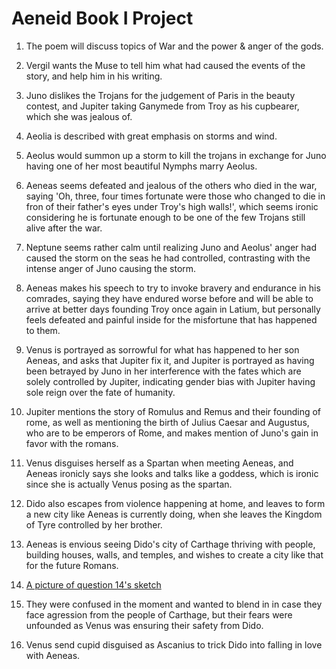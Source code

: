 # Aeneid Book I Project

1. The poem will discuss topics of War and the power & anger of the gods.

2. Vergil wants the Muse to tell him what had caused the events of the story, and help him in his writing.

3. Juno dislikes the Trojans for the judgement of Paris in the beauty contest, and Jupiter taking Ganymede from Troy as his cupbearer, which she was jealous of.

4. Aeolia is described with great emphasis on storms and wind.

5. Aeolus would summon up a storm to kill the trojans in exchange for Juno having one of her most beautiful Nymphs marry Aeolus.

6. Aeneas seems defeated and jealous of the others who died in the war, saying 'Oh, three, four times fortunate were those who changed to die in fron of their father's eyes under Troy's high walls!', which seems ironic considering he is fortunate enough to be one of the few Trojans still alive after the war.

7. Neptune seems rather calm until realizing Juno and Aeolus' anger had caused the storm on the seas he had controlled, contrasting with the intense anger of Juno causing the storm.

8. Aeneas makes his speech to try to invoke bravery and endurance in his comrades, saying they have endured worse before and will be able to arrive at better days founding Troy once again in Latium, but personally feels defeated and painful inside for the misfortune that has happened to them.

9. Venus is portrayed as sorrowful for what has happened to her son Aeneas, and asks that Jupiter fix it, and Jupiter is portrayed as having been betrayed by Juno in her interference with the fates which are solely controlled by Jupiter, indicating gender bias with Jupiter having sole reign over the fate of humanity.

10. Jupiter mentions the story of Romulus and Remus and their founding of rome, as well as mentioning the birth of Julius Caesar and Augustus, who are to be emperors of Rome, and makes mention of Juno's gain in favor with the romans.

11. Venus disguises herself as a Spartan when meeting Aeneas, and Aeneas ironicly says she looks and talks like a goddess, which is ironic since she is actually Venus posing as the spartan.

12. Dido also escapes from violence happening at home, and leaves to form a new city like Aeneas is currently doing, when she leaves the Kingdom of Tyre controlled by her brother.

13. Aeneas is envious seeing Dido's city of Carthage thriving with people, building houses, walls, and temples, and wishes to create a city like that for the future Romans.

14. [A picture of question 14's sketch](./img/q14.JPG)

15. They were confused in the moment and wanted to blend in in case they face agression from the people of Carthage, but their fears were unfounded as Venus was ensuring their safety from Dido.

16. Venus send cupid disguised as Ascanius to trick Dido into falling in love with Aeneas.
